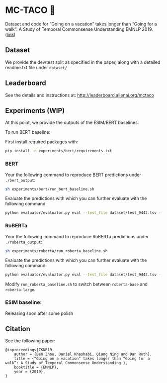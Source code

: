 # MC-TACO 🌮
Dataset and code for “Going on a vacation” takes longer than “Going for a walk”: A Study of Temporal Commonsense Understanding EMNLP 2019. ([link](https://arxiv.org/abs/1909.03065))

## Dataset
We provide the dev/test split as specified in the paper, along with a detailed readme.txt file under `dataset/`

## Leaderboard 
See the details and instructions at: 
http://leaderboard.allenai.org/mctaco

## Experiments (WIP)
At this point, we provide the outputs of the ESIM/BERT baselines. 

To run BERT baseline: 

First install required packages with: 
```bash 
pip install -r experiments/bert/requirements.txt
```

### BERT

Your the following command to reproduce BERT predictions under `./bert_output`: 
```bash
sh experiments/bert/run_bert_baseline.sh
```
Evaluate the predictions with which you can further evaluate with the following command: 

```bash 
python evaluator/evaluator.py eval --test_file dataset/test_9442.tsv --prediction_file bert_output/eval_outputs.txt
```

### RoBERTa
Your the following command to reproduce RoBERTa predictions under `./roberta_output`: 
```bash
sh experiments/roberta/run_roberta_baseline.sh
```

Evaluate the predictions with which you can further evaluate with the following command: 

```bash 
python evaluator/evaluator.py eval --test_file dataset/test_9442.tsv --prediction_file roberta_output/eval_outputs_large.txt
```
Modify `run_roberta_baseline.sh` to switch between `roberta-base` and `roberta-large`.
### ESIM baseline: 
Releasing soon after some polish

## Citation
See the following paper:

```
@inproceedings{ZKNR19,
    author = {Ben Zhou, Daniel Khashabi, Qiang Ning and Dan Roth},
    title = {“Going on a vacation” takes longer than “Going for a walk”: A Study of Temporal Commonsense Understanding },
    booktitle = {EMNLP},
    year = {2019},
}
```
